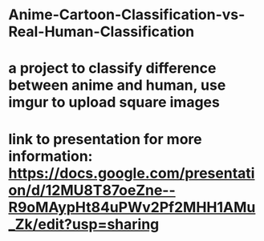 # Anime-Cartoon-Classification-vs-Real-Human-Classification
# a project to classify difference between anime and human, use imgur to upload square images
# link to presentation for more information: https://docs.google.com/presentation/d/12MU8T87oeZne--R9oMAypHt84uPWv2Pf2MHH1AMu_Zk/edit?usp=sharing
